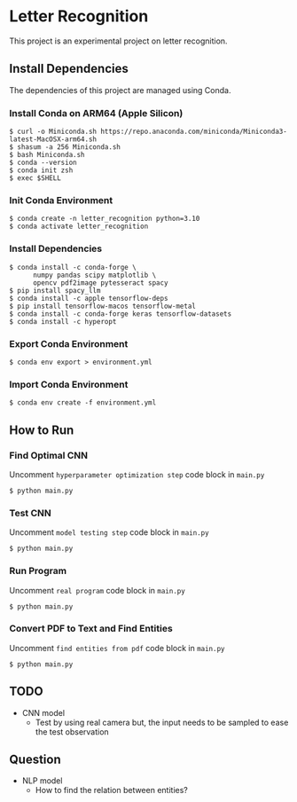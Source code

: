 # Letter Recognition
This project is an experimental project on letter recognition.

## Install Dependencies
The dependencies of this project are managed using Conda.
### Install Conda on ARM64 (Apple Silicon)
```shell
$ curl -o Miniconda.sh https://repo.anaconda.com/miniconda/Miniconda3-latest-MacOSX-arm64.sh
$ shasum -a 256 Miniconda.sh
$ bash Miniconda.sh
$ conda --version
$ conda init zsh
$ exec $SHELL
```
### Init Conda Environment
```shell
$ conda create -n letter_recognition python=3.10
$ conda activate letter_recognition
```
### Install Dependencies
```shell
$ conda install -c conda-forge \
      numpy pandas scipy matplotlib \
      opencv pdf2image pytesseract spacy
$ pip install spacy_llm
$ conda install -c apple tensorflow-deps
$ pip install tensorflow-macos tensorflow-metal
$ conda install -c conda-forge keras tensorflow-datasets
$ conda install -c hyperopt
```
### Export Conda Environment
```shell
$ conda env export > environment.yml
```
### Import Conda Environment
```shell
$ conda env create -f environment.yml
```

## How to Run
### Find Optimal CNN
Uncomment `hyperparameter optimization step` code block in `main.py`
```shell
$ python main.py
```
### Test CNN
Uncomment `model testing step` code block in `main.py`
```shell
$ python main.py
```
### Run Program
Uncomment `real program` code block in `main.py`
```shell
$ python main.py
```
### Convert PDF to Text and Find Entities
Uncomment `find entities from pdf` code block in `main.py`
```shell
$ python main.py
```

## TODO
- CNN model
  - Test by using real camera but, the input needs to be sampled to ease the test observation

## Question
- NLP model
  - How to find the relation between entities?
